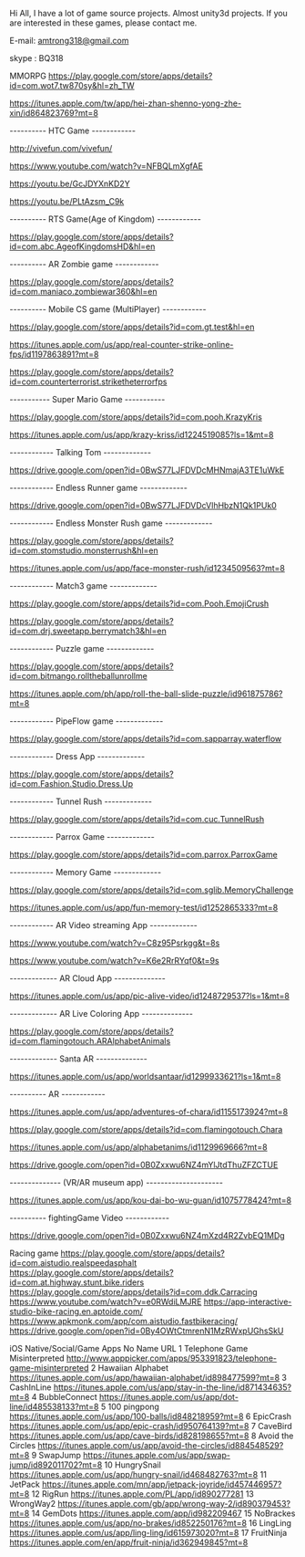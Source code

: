 Hi All, I have a lot of game source projects. Almost unity3d projects. If you are interested in these games, please contact me.

E-mail: amtrong318@gmail.com

skype : BQ318

MMORPG
https://play.google.com/store/apps/details?id=com.wot7.tw870sy&hl=zh_TW 

https://itunes.apple.com/tw/app/hei-zhan-shenno-yong-zhe-xin/id864823769?mt=8


---------- HTC Game ------------

http://vivefun.com/vivefun/

https://www.youtube.com/watch?v=NFBQLmXgfAE

https://youtu.be/GcJDYXnKD2Y

https://youtu.be/PLtAzsm_C9k 

---------- RTS Game(Age of Kingdom) ------------

https://play.google.com/store/apps/details?id=com.abc.AgeofKingdomsHD&hl=en

---------- AR Zombie game ------------

https://play.google.com/store/apps/details?id=com.maniaco.zombiewar360&hl=en

---------- Mobile CS game (MultiPlayer) ------------

https://play.google.com/store/apps/details?id=com.gt.test&hl=en

https://itunes.apple.com/us/app/real-counter-strike-online-fps/id1197863891?mt=8

https://play.google.com/store/apps/details?id=com.counterterrorist.striketheterrorfps


----------- Super Mario Game -----------

https://play.google.com/store/apps/details?id=com.pooh.KrazyKris

https://itunes.apple.com/us/app/krazy-kriss/id1224519085?ls=1&mt=8

------------ Talking Tom -------------

https://drive.google.com/open?id=0BwS77LJFDVDcMHNmajA3TE1uWkE

------------ Endless Runner game -------------

https://drive.google.com/open?id=0BwS77LJFDVDcVlhHbzN1Qk1PUk0

------------ Endless Monster Rush game -------------

https://play.google.com/store/apps/details?id=com.stomstudio.monsterrush&hl=en

https://itunes.apple.com/us/app/face-monster-rush/id1234509563?mt=8


------------ Match3 game -------------

https://play.google.com/store/apps/details?id=com.Pooh.EmojiCrush

https://play.google.com/store/apps/details?id=com.drj.sweetapp.berrymatch3&hl=en

------------ Puzzle game -------------

https://play.google.com/store/apps/details?id=com.bitmango.rolltheballunrollme

https://itunes.apple.com/ph/app/roll-the-ball-slide-puzzle/id961875786?mt=8

------------ PipeFlow game -------------

https://play.google.com/store/apps/details?id=com.sapparray.waterflow


------------ Dress App -------------

https://play.google.com/store/apps/details?id=com.Fashion.Studio.Dress.Up

------------ Tunnel Rush -------------

https://play.google.com/store/apps/details?id=com.cuc.TunnelRush

------------ Parrox Game -------------

https://play.google.com/store/apps/details?id=com.parrox.ParroxGame

------------ Memory Game -------------

https://play.google.com/store/apps/details?id=com.sglib.MemoryChallenge

https://itunes.apple.com/us/app/fun-memory-test/id1252865333?mt=8

------------ AR Video streaming App -------------

https://www.youtube.com/watch?v=C8z95Psrkgg&t=8s

https://www.youtube.com/watch?v=K6e2RrRYqf0&t=9s


-------------	AR Cloud App --------------

https://itunes.apple.com/us/app/pic-alive-video/id1248729537?ls=1&mt=8

-------------	AR Live Coloring App --------------

https://play.google.com/store/apps/details?id=com.flamingotouch.ARAlphabetAnimals

-------------	Santa AR --------------

https://itunes.apple.com/us/app/worldsantaar/id1299933621?ls=1&mt=8

---------- AR ------------

https://itunes.apple.com/us/app/adventures-of-chara/id1155173924?mt=8

https://play.google.com/store/apps/details?id=com.flamingotouch.Chara

https://itunes.apple.com/us/app/alphabetanims/id1129969666?mt=8

https://drive.google.com/open?id=0B0Zxxwu6NZ4mYlJtdThuZFZCTUE


-------------- (VR/AR museum app) ---------------------

https://itunes.apple.com/us/app/kou-dai-bo-wu-guan/id1075778424?mt=8

---------- fightingGame Video ------------

https://drive.google.com/open?id=0B0Zxxwu6NZ4mXzd4R2ZvbEQ1MDg

Racing game https://play.google.com/store/apps/details?id=com.aistudio.realspeedasphalt https://play.google.com/store/apps/details?id=com.at.highway.stunt.bike.riders https://play.google.com/store/apps/details?id=com.ddk.Carracing https://www.youtube.com/watch?v=e0RWdiLMJRE https://app-interactive-studio-bike-racing.en.aptoide.com/ https://www.apkmonk.com/app/com.aistudio.fastbikeracing/ https://drive.google.com/open?id=0By4OWtCtmrenN1MzRWxpUGhsSkU

iOS Native/Social/Game Apps No Name URL 1 Telephone Game Misinterpreted http://www.apppicker.com/apps/953391823/telephone-game-misinterpreted 2 Hawaiian Alphabet https://itunes.apple.com/us/app/hawaiian-alphabet/id898477599?mt=8 3 CashInLine https://itunes.apple.com/us/app/stay-in-the-line/id871434635?mt=8 4 BubbleConnect https://itunes.apple.com/us/app/dot-line/id485538133?mt=8 5 100 pingpong https://itunes.apple.com/us/app/100-balls/id848218959?mt=8 6 EpicCrash https://itunes.apple.com/us/app/epic-crash/id950764139?mt=8 7 CaveBird https://itunes.apple.com/us/app/cave-birds/id828198655?mt=8 8 Avoid the Circles https://itunes.apple.com/us/app/avoid-the-circles/id884548529?mt=8 9 SwapJump https://itunes.apple.com/us/app/swap-jump/id892011702?mt=8 10 HungrySnail https://itunes.apple.com/us/app/hungry-snail/id468482763?mt=8 11 JetPack https://itunes.apple.com/mn/app/jetpack-joyride/id457446957?mt=8 12 RigRun https://itunes.apple.com/PL/app/id890277281 13 WrongWay2 https://itunes.apple.com/gb/app/wrong-way-2/id890379453?mt=8 14 GemDots https://itunes.apple.com/app/id982209467 15 NoBrackes https://itunes.apple.com/us/app/no-brakes/id852250176?mt=8 16 LingLing https://itunes.apple.com/us/app/ling-ling/id615973020?mt=8 17 FruitNinja https://itunes.apple.com/en/app/fruit-ninja/id362949845?mt=8
